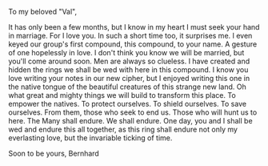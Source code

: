 To my beloved "Val",

It has only been a few months, but I know in my heart I must seek your hand in marriage. For I love you. In such a short time too, it surprises me. I even keyed our group's first compound, this compound, to your name. A gesture of one hopelessly in love. I don't think you know we will be married, but you'll come around soon. Men are always so clueless. I have created and hidden the rings we shall be wed with here in this compound. I know you love writing your notes in our new cipher, but I enjoyed writing this one in the native tongue of the beautiful creatures of this strange new land. Oh what great and mighty things we will build to transform this place. To empower the natives. To protect ourselves. To shield ourselves. To save ourselves. From them, those who seek to end us. Those who will hunt us to here. The Many shall endure. We shall endure. One day, you and I shall be wed and endure this all together, as this ring shall endure not only my everlasting love, but the invariable ticking of time. 

Soon to be yours, Bernhard 
